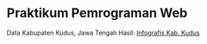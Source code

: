 # Praktikum Pemrograman Web
Data Kabupaten Kudus, Jawa Tengah
Hasil: [Infografis Kab. Kudus](https://salsabilaeka.github.io/pgweb-acara6/)
